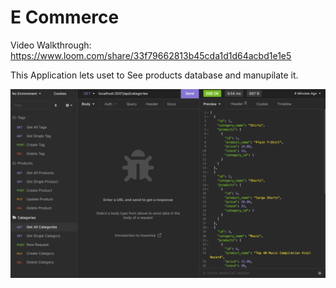 # E Commerce

Video Walkthrough: https://www.loom.com/share/33f79662813b45cda1d1d64acbd1e1e5

This Application lets uset to See products database and manupilate it. 


![Insomnia](./assets/Screen%20Shot%202022-08-16%20at%2011.46.20%20PM.png "Insomnia")
